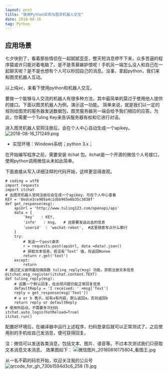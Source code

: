 ```yaml
---
layout: post
title: "使用Python实现与图灵机器人交互"
date: 2018-08-16
tag: Python
---
```


## 应用场景
七夕快到了，看着那些情侣在一起腻腻歪歪，整天短消息停不下来，众多苦逼的程序猿或许只能对着电脑了。是不是羡慕嫉妒恨呢！手机另一端怎么没人和自己在一起聊天呢？是不是也想有个人可以秒回自己的消息。没事，拿起python，我们来和图灵机器人互动。

以上纯xc，来看下使用python和机器人交互。

要做一个能够与人交流的机器人有很多种方法，其中最简单的莫过于使用他人提供的接口。下面以图灵机器人为例，演示这一功能。
简单来说，就是我们以一定的规则给图灵的服务器发送数据包，图灵服务器另一端会给予我们相应的应答。为此，你需要一个Tuling Key来告诉服务器有权和它进行对话。

进入图灵机器人官网注册后，会在个人中心自动生成一个apikey。
![2018-08-16_171249.png](https://upload-images.jianshu.io/upload_images/12559062-45fca707af824b89.png?imageMogr2/auto-orient/strip%7CimageView2/2/w/1240)


- 实现环境：Windows系统；python 3.x；

在开始编写程序之前，需要安装 itchat 包。itchat是一个开源的微信个人号接口，使用python调用微信从未如此简单。

下面直接从写入详细注释的代码开始，这样更显得直观。

```
# coding = utf8
import requests
import itchat
# 去图灵机器人官网注册后会生成一个apikey，可在个人中心查看
KEY = '8edce3ce905a4c1dbb965e6b35c3838f'
def get_response(msg):
    apiUrl = 'http://www.tuling123.com/openapi/api'
    data = {
        'key'   : KEY,
        'info'   : msg,   # 这是要发送出去的信息
        'userid'  : 'wechat-rebot',  #这里随意写点什么都行
    }
    try:
        # 发送一个post请求
        r = requests.post(apiUrl, data =data).json()
        # 获取文本信息，若没有‘Text’ 值，将返回Nonoe 
        return r.get('text')
    except:
        return
# 通过定义装饰器加强函数 tuling_reply(msg) 功能，获取注册文本信息
@itchat.msg_register(itchat.content.TEXT)
def tuling_reply(msg):
    # 设置一个默认回复，在出现问题仍能正常回复信息
    defaultReply = 'I received: ' +msg['Text']
    reply = get_response(msg['Text'])
    # a or b 表示，如有a有内容，那么返回a，否则返回b
    return reply or defaultReply
# 使用热启动，不需要多次扫码
itchat.auto_login(hotReload=True)
itchat.run()
```

配置好环境后，在编译器中运行上述程序，扫码登录后就可以正常测试了。之后使用别的手机给自己发消息，便可获得回复。

注：微信可以发送各类消息，包括文本、图片、语音等。不过本次测试我们只获取文本消息文本消息。
效果图如下：
![微信图片_20180816175804_看图王.jpg](https://upload-images.jianshu.io/upload_images/12559062-54497342438b1a25.jpg?imageMogr2/auto-orient/strip%7CimageView2/2/w/1240)

从一名不羁的码农开始，欢迎关注我的公众号
![qrcode_for_gh_730b1594d3c6_258 (1).jpg](https://upload-images.jianshu.io/upload_images/12559062-c422f49f496bdc02.jpg?imageMogr2/auto-orient/strip%7CimageView2/2/w/1240)

